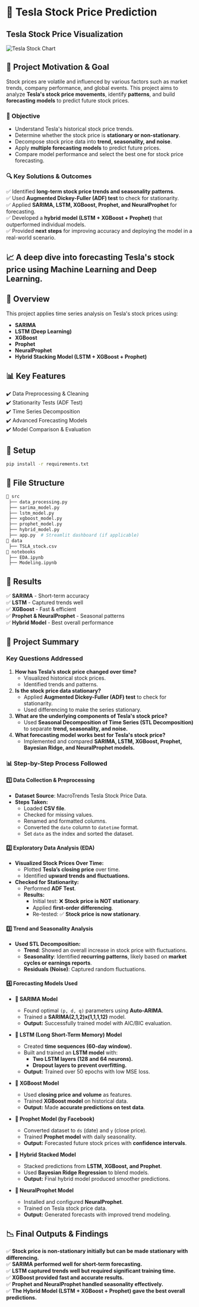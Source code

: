 # 🚀 Tesla Stock Price Prediction

## Tesla Stock Price Visualization

![Tesla Stock Chart](images/Tesla.webp)

## 🌟 Project Motivation & Goal
Stock prices are volatile and influenced by various factors such as market trends, company performance, and global events. This project aims to analyze **Tesla's stock price movements**, identify **patterns**, and build **forecasting models** to predict future stock prices. 

### **🎯 Objective**
- Understand Tesla's historical stock price trends.
- Determine whether the stock price is **stationary or non-stationary**.
- Decompose stock price data into **trend, seasonality, and noise**.
- Apply **multiple forecasting models** to predict future prices.
- Compare model performance and select the best one for stock price forecasting.

### **🔍 Key Solutions & Outcomes**
✅ Identified **long-term stock price trends and seasonality patterns**.  
✅ Used **Augmented Dickey-Fuller (ADF) test** to check for stationarity.  
✅ Applied **SARIMA, LSTM, XGBoost, Prophet, and NeuralProphet** for forecasting.  
✅ Developed a **hybrid model (LSTM + XGBoost + Prophet)** that outperformed individual models.  
✅ Provided **next steps** for improving accuracy and deploying the model in a real-world scenario.  

## 📈 A deep dive into forecasting Tesla's stock price using Machine Learning and Deep Learning.

## 📌 Overview
This project applies time series analysis on Tesla's stock prices using:
- **SARIMA**
- **LSTM (Deep Learning)**
- **XGBoost**
- **Prophet**
- **NeuralProphet**
- **Hybrid Stacking Model (LSTM + XGBoost + Prophet)**

## 📊 Key Features
✔️ Data Preprocessing & Cleaning  
✔️ Stationarity Tests (ADF Test)  
✔️ Time Series Decomposition  
✔️ Advanced Forecasting Models  
✔️ Model Comparison & Evaluation  

## 🔧 Setup
```bash
pip install -r requirements.txt
```

## 📁 File Structure
```bash
📂 src
 ├── data_processing.py
 ├── sarima_model.py
 ├── lstm_model.py
 ├── xgboost_model.py
 ├── prophet_model.py
 ├── hybrid_model.py
 ├── app.py  # Streamlit dashboard (if applicable)
📂 data
 ├── TSLA_stock.csv
📂 notebooks
 ├── EDA.ipynb
 ├── Modeling.ipynb
```

## 📜 Results
✅ **SARIMA** - Short-term accuracy  
✅ **LSTM** - Captured trends well  
✅ **XGBoost** - Fast & efficient  
✅ **Prophet & NeuralProphet** - Seasonal patterns  
✅ **Hybrid Model** - Best overall performance  

## 📌 Project Summary
### **Key Questions Addressed**
1. **How has Tesla’s stock price changed over time?**
   - Visualized historical stock prices.
   - Identified trends and patterns.
2. **Is the stock price data stationary?**
   - Applied **Augmented Dickey-Fuller (ADF) test** to check for stationarity.
   - Used differencing to make the series stationary.
3. **What are the underlying components of Tesla's stock price?**
   - Used **Seasonal Decomposition of Time Series (STL Decomposition)** to separate **trend, seasonality, and noise.**
4. **What forecasting model works best for Tesla's stock price?**
   - Implemented and compared **SARIMA, LSTM, XGBoost, Prophet, Bayesian Ridge, and NeuralProphet models.**

### 📊 **Step-by-Step Process Followed**
#### **1️⃣ Data Collection & Preprocessing**
- **Dataset Source**: MacroTrends Tesla Stock Price Data.
- **Steps Taken:**
  - Loaded **CSV file**.
  - Checked for missing values.
  - Renamed and formatted columns.
  - Converted the `date` column to `datetime` format.
  - Set `date` as the index and sorted the dataset.

#### **2️⃣ Exploratory Data Analysis (EDA)**
- **Visualized Stock Prices Over Time:**
  - Plotted **Tesla’s closing price** over time.
  - Identified **upward trends and fluctuations.**
- **Checked for Stationarity:**
  - Performed **ADF Test**.
  - **Results:**
    - Initial test: ❌ **Stock price is NOT stationary**.
    - Applied **first-order differencing**.
    - Re-tested: ✅ **Stock price is now stationary**.

#### **3️⃣ Trend and Seasonality Analysis**
- **Used STL Decomposition:**
  - **Trend**: Showed an overall increase in stock price with fluctuations.
  - **Seasonality**: Identified **recurring patterns**, likely based on **market cycles or earnings reports**.
  - **Residuals (Noise)**: Captured random fluctuations.

#### **4️⃣ Forecasting Models Used**
- **📌 SARIMA Model**
  - Found optimal `(p, d, q)` parameters using **Auto-ARIMA**.
  - Trained a **SARIMA(2,1,2)x(1,1,1,12)** model.
  - **Output:** Successfully trained model with AIC/BIC evaluation.

- **📌 LSTM (Long Short-Term Memory) Model**
  - Created **time sequences (60-day window).**
  - Built and trained an **LSTM model** with:
    - **Two LSTM layers (128 and 64 neurons).**
    - **Dropout layers to prevent overfitting.**
  - **Output:** Trained over 50 epochs with low MSE loss.

- **📌 XGBoost Model**
  - Used **closing price and volume** as features.
  - Trained **XGBoost model** on historical data.
  - **Output:** Made **accurate predictions on test data**.

- **📌 Prophet Model (by Facebook)**
  - Converted dataset to `ds` (date) and `y` (close price).
  - Trained **Prophet model** with daily seasonality.
  - **Output:** Forecasted future stock prices with **confidence intervals**.

- **📌 Hybrid Stacked Model**
  - Stacked predictions from **LSTM, XGBoost, and Prophet**.
  - Used **Bayesian Ridge Regression** to blend models.
  - **Output:** Final hybrid model produced smoother predictions.

- **📌 NeuralProphet Model**
  - Installed and configured **NeuralProphet**.
  - Trained on Tesla stock price data.
  - **Output:** Generated forecasts with improved trend modeling.

## 📉 Final Outputs & Findings
✅ **Stock price is non-stationary initially but can be made stationary with differencing.**  
✅ **SARIMA performed well for short-term forecasting.**  
✅ **LSTM captured trends well but required significant training time.**  
✅ **XGBoost provided fast and accurate results.**  
✅ **Prophet and NeuralProphet handled seasonality effectively.**  
✅ **The Hybrid Model (LSTM + XGBoost + Prophet) gave the best overall predictions.**
